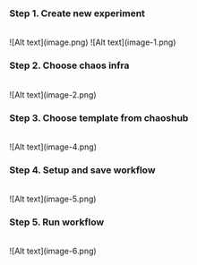 ### Step 1. Create new experiment
<br/>
![Alt text](image.png)
![Alt text](image-1.png)

<br/>

### Step 2. Choose chaos infra
<br/>
![Alt text](image-2.png)

<br/>

### Step 3. Choose template from chaoshub
<br/>
![Alt text](image-4.png)

<br/>

### Step 4. Setup and save workflow
<br/>
![Alt text](image-5.png)

<br/>

### Step 5. Run workflow 
<br/>
![Alt text](image-6.png)    
